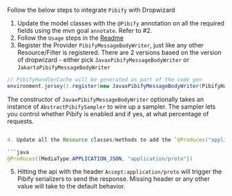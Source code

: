 Follow the below steps to integrate `Pibify` with Dropwizard

1. Update the model classes with the `@Pibify` annotation on all the required fields using the mvn goal `annotate`. Refer to #2. 
2. Follow the `Usage` steps in the [Readme](README.md)
3. Register the Provider `PibifyMessageBodyWriter`, just like any other Resource/Filter is registered. There are 2 versions based on the version of dropwizard - either pick `JavaxPibifyMessageBodyWriter` or `JakartaPibifyMessageBodyWriter`

```java
// PibifyHandlerCache will be generated as part of the code gen
environment.jersey().register(new JavaxPibifyMessageBodyWriter(PibifyHandlerCache.getInstance()));
```

The constructor of `JavaxPibifyMessageBodyWriter` optionally takes an instance of `AbstractPibifySampler` to wire up a
sampler.
The sampler lets you control whether Pibify is enabled and if yes, at what percentage of requests.

```java

4. Update all the Resource classes/methods to add the `@Produces("application/proto")` annotation

```java
@Produces({MediaType.APPLICATION_JSON, "application/proto"})
```

5. Hitting the api with the header `Accept:application/proto` will trigger the Pibify serializers to send the response.
   Missing header or any other value will take to the default behavior.
